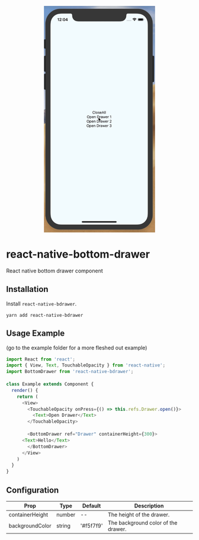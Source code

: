 <p align="center">
  <img src="screen.gif" alt="Demo gif" width="300" />
</p>

# react-native-bottom-drawer

React native bottom drawer component


## Installation

Install `react-native-bdrawer`.

```
yarn add react-native-bdrawer
```

## Usage Example
(go to the example folder for a more fleshed out example)

```javascript
import React from 'react';
import { View, Text, TouchableOpacity } from 'react-native';
import BottomDrawer from 'react-native-bdrawer';

class Example extends Component {
  render() {
    return (
      <View>
        <TouchableOpacity onPress={() => this.refs.Drawer.open()}>
          <Text>Open Drawer</Text>
        </TouchableOpacity>

        <BottomDrawer ref="Drawer" containerHeight={300}>
	  <Text>Hello</Text>
        </BottomDrawer>
      </View>
    )
  }
}
```


## Configuration

| Prop | Type | Default | Description |
| ---- | ---- | ----| ---- |
| containerHeight | number | -- | The height of the drawer. | 
| backgroundColor | string | '#f5f7f9' | The background color of the drawer. |
